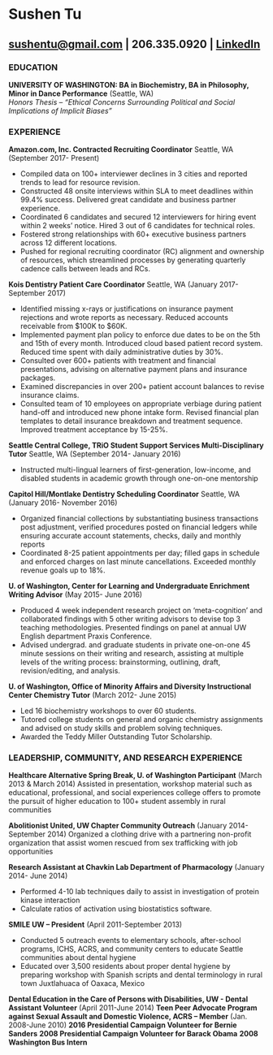 # Sushen Tu
<sushentu@gmail.com> | 206.335.0920 | [LinkedIn](https://linkedin.com/in/sushentu)
-----------
### EDUCATION
**UNIVERSITY OF WASHINGTON: BA in Biochemistry, BA in Philosophy, Minor in Dance Performance** (Seattle, WA)  
_Honors Thesis – “Ethical Concerns Surrounding Political and Social Implications of Implicit Biases”_

### EXPERIENCE
**Amazon.com, Inc. Contracted Recruiting Coordinator** Seattle, WA (September 2017- Present)
* Compiled data on 100+ interviewer declines in 3 cities and reported trends to lead for resource revision.  
* Constructed 48 onsite interviews within SLA to meet deadlines within 99.4% success. Delivered great candidate and business partner experience.  
* Coordinated 6 candidates and secured 12 interviewers for hiring event within 2 weeks’ notice. Hired 3 out of 6 candidates for technical roles.  
* Fostered strong relationships with 60+ executive business partners across 12 different locations.  
* Pushed for regional recruiting coordinator (RC) alignment and ownership of resources, which streamlined processes by generating quarterly cadence calls between leads and RCs.

**Kois Dentistry Patient Care Coordinator** Seattle, WA (January 2017- September 2017)  
* Identified missing x-rays or justifications on insurance payment rejections and wrote reports as necessary. Reduced accounts receivable from $100K to $60K.  
* Implemented payment plan policy to enforce due dates to be on the 5th and 15th of every month. Introduced cloud based patient record system. Reduced time spent with daily administrative duties by 30%.  
* Consulted over 600+ patients with treatment and financial presentations, advising on alternative payment plans and insurance packages.
* Examined discrepancies in over 200+ patient account balances to revise insurance claims.  
* Consulted team of 10 employees on appropriate verbiage during patient hand-off and introduced new phone intake form. Revised financial plan templates to detail insurance breakdown and treatment sequence. Improved treatment acceptance by 15-25%.

**Seattle Central College, TRiO Student Support Services Multi-Disciplinary Tutor** Seattle, WA (September 2014- January 2016)  
* Instructed multi-lingual learners of first-generation, low-income, and disabled students in academic growth through one-on-one mentorship 

**Capitol Hill/Montlake Dentistry Scheduling Coordinator** Seattle, WA (January 2016- November 2016)  
* Organized financial collections by substantiating business transactions post adjustment, verified procedures posted on financial ledgers while ensuring accurate account statements, checks, daily and monthly reports  
* Coordinated 8-25 patient appointments per day; filled gaps in schedule and enforced charges on last minute cancellations. Exceeded monthly revenue goals up to 18%.  

**U. of Washington, Center for Learning and Undergraduate Enrichment Writing Advisor** (May 2015- June 2016)
* Produced 4 week independent research project on ‘meta-cognition’ and collaborated findings with 5 other writing advisors to devise top 3 teaching methodologies. Presented findings on panel at annual UW English department Praxis Conference.  
* Advised undergrad. and graduate students in private one-on-one 45 minute sessions on their writing and research, assisting at multiple levels of the writing process: brainstorming, outlining, draft, revision/editing, and analysis.

**U. of Washington, Office of Minority Affairs and Diversity Instructional Center Chemistry Tutor** (March 2012- June 2015)
* Led 16 biochemistry workshops to over 60 students. 
* Tutored college students on general and organic chemistry assignments and advised on study skills and problem solving techniques.
* Awarded the Teddy Miller Outstanding Tutor Scholarship.


### LEADERSHIP, COMMUNITY, AND RESEARCH EXPERIENCE
**Healthcare Alternative Spring Break, U. of Washington Participant** (March 2013 & March 2014)
Assisted in presentation, workshop material such as educational, professional, and social experiences college offers to promote the pursuit of higher education to 100+ student assembly in rural communities

**Abolitionist United, UW Chapter Community Outreach** (January 2014-September 2014)
Organized a clothing drive with a partnering non-profit organization that assist women rescued from sex trafficking with job opportunities

**Research Assistant at Chavkin Lab Department of Pharmacology** (January 2014- June 2014)
* Performed 4-10 lab techniques daily to assist in investigation of protein kinase interaction
* Calculate ratios of activation using biostatistics software.
 
**SMILE UW – President** (April 2011-September 2013)
* Conducted 5 outreach events to elementary schools, after-school programs, ICHS, ACRS, and community centers to educate Seattle communities about dental hygiene
* Educated over 3,500 residents about proper dental hygiene by preparing workshop with Spanish scripts and dental terminology in rural town Juxtlahuaca of Oaxaca, Mexico
 
**Dental Education in the Care of Persons with Disabilities, UW - Dental Assistant Volunteer** (April 2011-June 2014) 
**Teen Peer Advocate Program against Sexual Assault and Domestic Violence, ACRS  – Member** (Jan. 2008-June 2010)
**2016 Presidential Campaign Volunteer for Bernie Sanders**
**2008 Presidential Campaign Volunteer for Barack Obama**
**2008 Washington Bus Intern**
